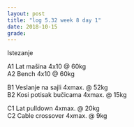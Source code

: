 ```yaml
---
layout: post
title: "log 5.32 week 8 day 1"
date: 2018-10-15
grade:
---
```


Istezanje

A1 Lat mašina 4x10 @ 60kg   
A2 Bench 4x10 @ 60kg   

B1 Veslanje na sajli 4xmax. @ 52kg  
B2 Kosi potisak bučicama 4xmax. @ 15kg    

C1 Lat pulldown 4xmax. @ 20kg                
C2 Cable crossover 4xmax. @ 9kg      
